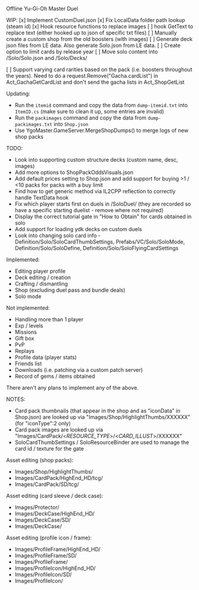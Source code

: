 Offline Yu-Gi-Oh Master Duel

WIP:
[x] Implement CustomDuel.json
[x] Fix LocalData folder path lookup (steam id)
[x] Hook resource functions to replace images
[ ] hook GetText to replace text (either hooked up to json of specific txt files)
[ ] Manually create a custom shop from the old boosters (with images)
[ ] Generate deck json files from LE data. Also generate Solo.json from LE data.
[ ] Create option to limit cards by release year
[ ] Move solo content into /Solo/Solo.json and /Solo/Decks/

[ ] Support varying card rarities based on the pack (i.e. boosters throughout the years). Need to do a request.Remove("Gacha.cardList") in Act_GachaGetCardList and don't send the gacha lists in Act_ShopGetList

Updating:
- Run the `itemid` command and copy the data from `dump-itemid.txt` into `ItemID.cs` (make sure to clean it up, some entries are invalid)
- Run the `packimages` command and copy the data from `dump-packimages.txt` into `Shop.json`
- Use YgoMaster.GameServer.MergeShopDumps() to merge logs of new shop packs

TODO:
- Look into supporting custom structure decks (custom name, desc, images)
- Add more options to ShopPackOddsVisuals.json
- Add default prices setting to Shop.json and add support for buying >1 / <10 packs for packs with a buy limit
- Find how to get generic method via IL2CPP reflection to correctly handle TextData hook
- Fix which player starts first on duels in /SoloDuel/ (they are recorded so have a specific starting duelist - remove where not required)
- Display the correct tutorial gate in "How to Obtain" for cards obtained in solo
- Add support for loading ydk decks on custom duels
- Look into changing solo card info - Definition/Solo/SoloCardThumbSettings, Prefabs/VC/Solo/SoloMode, Definition/Solo/SoloDefine, Definition/Solo/SoloFlyingCardSettings

Implemented:
- Editing player profile
- Deck editing / creation
- Crafting / dismantling
- Shop (excluding duel pass and bundle deals)
- Solo mode

Not implemented:
- Handling more than 1 player
- Exp / levels
- Missions
- Gift box
- PvP
- Replays
- Profile data (player stats)
- Friends list
- Downloads (i.e. patching via a custom patch server)
- Record of gems / items obtained

There aren't any plans to implement any of the above.

NOTES:
- Card pack thumbnails (that appear in the shop and as "iconData" in Shop.json) are looked up via "Images/Shop/HighlightThumbs/XXXXXX" (for "iconType":2 only)
- Card pack images are looked up via "Images/CardPack/<_RESOURCE_TYPE_>/<_CARD_ILLUST_>/XXXXXX"
- SoloCardThumbSettings / SoloResourceBinder are used to manage the card id / texture for the gate

Asset editing (shop packs):
- Images/Shop/HighlightThumbs/
- Images/CardPack/HighEnd_HD/tcg/
- Images/CardPack/SD/tcg/

Asset editing (card sleeve / deck case):
- Images/Protector/
- Images/DeckCase/HighEnd_HD/
- Images/DeckCase/SD/
- Images/DeckCase/

Asset editing (profile icon / frame):
- Images/ProfileFrame/HighEnd_HD/
- Images/ProfileFrame/SD/
- Images/ProfileFrame/
- Images/ProfileIcon/HighEnd_HD/
- Images/ProfileIcon/SD/
- Images/ProfileIcon/
